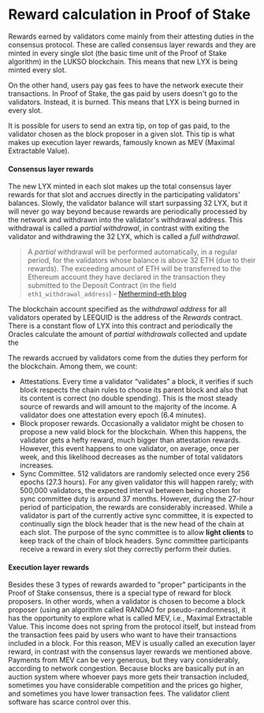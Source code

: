 # Reward calculation in Proof of Stake

Rewards earned by validators come mainly from their attesting duties in the consensus protocol. These are called consensus layer rewards and they are minted in every single slot (the basic time unit of the Proof of Stake algorithm) in the LUKSO blockchain. This means that new LYX is being minted every slot.

On the other hand, users pay gas fees to have the network execute their transactions. In Proof of Stake, the gas paid by users doesn't go to the validators. Instead, it is burned. This means that LYX is being burned in every slot.&#x20;

It is possible for users to send an extra tip, on top of gas paid, to the validator chosen as the block proposer in a given slot. This tip is what makes up execution layer rewards, famously known as MEV (Maximal Extractable Value).&#x20;

#### Consensus layer rewards

The new LYX minted in each slot makes up the total consensus layer rewards for that slot and accrues directly in the participating validators' balances. Slowly, the validator balance will start surpassing 32 LYX, but it will never go way beyond because rewards are periodically processed by the network and withdrawn into the validator's withdrawal address. This withdrawal is called a _partial withdrawal_, in contrast with exiting the validator and withdrawing the 32 LYX, which is called a _full withdrawal_.

> A _partial_ withdrawal will be performed automatically, in a regular period, for the validators whose balance is above 32 ETH (due to their rewards). The exceeding amount of ETH will be transferred to the Ethereum account they have declared in the transaction they submitted to the Deposit Contract (in the field `eth1_withdrawal_address`) - [Nethermind-eth blog](https://medium.com/nethermind-eth/bls-signatures-withdrawals-bbf38658c242#2be3)

The blockchain account specified as the _withdrawal address_ for all validators operated by LEEQUID is the address of the _Rewards_ contract. There is a constant flow of LYX into this contract and periodically the Oracles calculate the amount of _partial withdrawals_ collected and update the&#x20;

The rewards accrued by validators come from the duties they perform for the blockchain. Among them, we count:

* Attestations. Every time a validator “validates” a block, it verifies if such block respects the chain rules to choose its parent block and also that its content is correct (no double spending). This is the most steady source of rewards and will amount to the majority of the income. A validator does one attestation every epoch (6.4 minutes).
* Block proposer rewards. Occasionally a validator might be chosen to propose a new valid block for the blockchain. When this happens, the validator gets a hefty reward, much bigger than attestation rewards. However, this event happens to one validator, on average, once per week, and this likelihood decreases as the number of total validators increases.
* Sync Committee. 512 validators are randomly selected once every 256 epochs (27.3 hours). For any given validator this will happen rarely; with 500,000 validators, the expected interval between being chosen for sync committee duty is around 37 months. However, during the 27-hour period of participation, the rewards are considerably increased. While a validator is part of the currently active sync committee, it is expected to continually sign the block header that is the new head of the chain at each slot. The purpose of the sync committee is to allow **light clients** to keep track of the chain of block headers. Sync committee participants receive a reward in every slot they correctly perform their duties.&#x20;

#### Execution layer rewards

Besides these 3 types of rewards awarded to "proper" participants in the Proof of Stake consensus, there is a special type of reward for block proposers. In other words, when a validator is chosen to become a block proposer (using an algorithm called RANDAO for pseudo-randomness), it has the opportunity to explore what is called MEV, i.e., Maximal Extractable Value. This income does not spring from the protocol itself, but instead from the transaction fees paid by users who want to have their transactions included in a block. For this reason, MEV is usually called an execution layer reward, in contrast with the consensus layer rewards we mentioned above. Payments from MEV can be very generous, but they vary considerably, according to network congestion. Because blocks are basically put in an auction system where whoever pays more gets their transaction included, sometimes you have considerable competition and the prices go higher, and sometimes you have lower transaction fees. The validator client software has scarce control over this.
